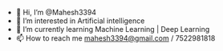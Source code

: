 - 👋 Hi, I’m @Mahesh3394
- 👀 I’m interested in Artificial intelligence
- 🌱 I’m currently learning Machine Learning | Deep Learning 
- 📫 How to reach me mahesh3394@gmail.com / 7522981818

<!---
Mahesh3394/Mahesh3394 is a ✨ special ✨ repository because its `README.md` (this file) appears on your GitHub profile.
You can click the Preview link to take a look at your changes.
--->
